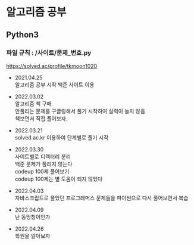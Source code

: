 # 알고리즘 공부
## Python3

### 파일 규칙 : /사이트/문제_번호.py

https://solved.ac/profile/tkmoon1020


- 2021.04.25  
  알고리즘 공부 시작
  백준 사이트 이용

- 2022.03.02  
  알고리즘 책 구매  
  안풀리는 문제를 구글링해서 풀기 시작하여 실력이 늘지 않음  
  책보면서 직접 풀어보자.

- 2022.03.21  
  solved.ac.kr 이용하여 단계별로 풀기 시작  
  
- 2022.03.30  
  사이트별로 디렉터리 분리  
  백준 문제가 풀리지 않는다  
  codeup 100제 풀어보기  
  codeup 100제는 별 도움이 되지 않았다  
  
- 2022.04.03  
  자바스크립트로 풀었던 프로그래머스 문제들을 파이썬으로 다시 풀어보면서 복습

- 2022.04.09  
  난 똥멍청이인가
  
- 2022.04.26  
  학원을 알아보자
  
